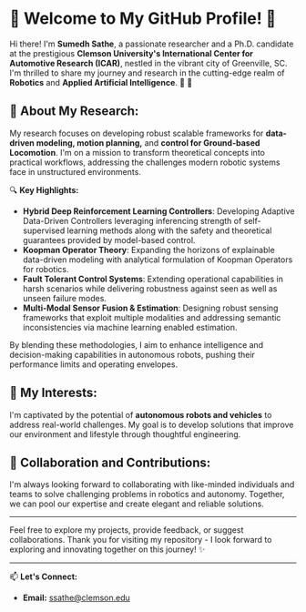 # 🌟 Welcome to My GitHub Profile! 🌟

Hi there! I'm **Sumedh Sathe**, a passionate researcher and a Ph.D. candidate at the prestigious **Clemson University's International Center for Automotive Research (ICAR)**, nestled in the vibrant city of Greenville, SC. I'm thrilled to share my journey and research in the cutting-edge realm of **Robotics** and **Applied Artificial Intelligence**. 🚗 :robot:

## 🚀 About My Research:
My research focuses on developing robust scalable frameworks for **data-driven modeling, motion planning,** and **control for Ground-based Locomotion**. I'm on a mission to transform theoretical concepts into practical workflows, addressing the challenges modern robotic systems face in unstructured environments.

🔍 **Key Highlights:**
- **Hybrid Deep Reinforcement Learning Controllers**: Developing Adaptive Data-Driven Controllers leveraging inferencing strength of self-supervised learning methods along with the safety and theoretical guarantees provided by model-based control.
- **Koopman Operator Theory**: Expanding the horizons of explainable data-driven modeling with analytical formulation of Koopman Operators for robotics.
- **Fault Tolerant Control Systems**: Extending operational capabilities in harsh scenarios while delivering robustness against seen as well as unseen failure modes.
- **Multi-Modal Sensor Fusion & Estimation**: Designing robust sensing frameworks that exploit multiple modalities and addressing semantic inconsistencies via machine learning enabled estimation.

By blending these methodologies, I aim to enhance intelligence and decision-making capabilities in autonomous robots, pushing their performance limits and operating envelopes.

## 🌱 My Interests:
I'm captivated by the potential of **autonomous robots and vehicles** to address real-world challenges. My goal is to develop solutions that improve our environment and lifestyle through thoughtful engineering.

## 🤝 Collaboration and Contributions:
I'm always looking forward to collaborating with like-minded individuals and teams to solve challenging problems in robotics and autonomy. Together, we can pool our expertise and create elegant and reliable solutions.


---

Feel free to explore my projects, provide feedback, or suggest collaborations. Thank you for visiting my repository - I look forward to exploring and innovating together on this journey! ✨

---

📫 **Let's Connect:**

- **Email:** [ssathe@clemson.edu](mailto:ssathe@clemson.edu)



<!--

Here are some ideas to get you started:

- 🔭 I’m currently working on ...
- 🌱 I’m currently learning ...
- 👯 I’m looking to collaborate on ...
- 🤔 I’m looking for help with ...
- 💬 Ask me about ...
- 📫 How to reach me: ...
- 😄 Pronouns: ...
- ⚡ Fun fact: ...
-->
